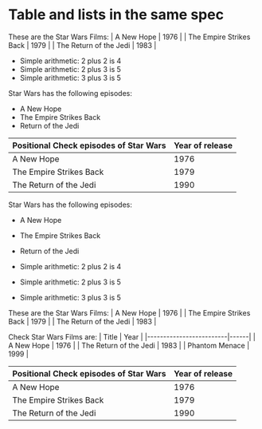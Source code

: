 # Table and lists in the same spec

These are the Star Wars Films:
| A New Hope              | 1976 |
| The Empire Strikes Back | 1979 |
| The Return of the Jedi  | 1983 |

* Simple arithmetic: 2 plus 2 is 4
* Simple arithmetic: 2 plus 3 is 5
* Simple arithmetic: 3 plus 3 is 5

Star Wars has the following episodes:
* A New Hope
* The Empire Strikes Back
* Return of the Jedi

| Positional Check episodes of Star Wars | Year of release |
|----------------------------------------|-----------------|
| A New Hope | 1976 |
| The Empire Strikes Back | 1979 |
| The Return of the Jedi | 1990 |

Star Wars has the following episodes:
* A New Hope
* The Empire Strikes Back
* Return of the Jedi

* Simple arithmetic: 2 plus 2 is 4
* Simple arithmetic: 2 plus 3 is 5
* Simple arithmetic: 3 plus 3 is 5

These are the Star Wars Films:
| A New Hope              | 1976 |
| The Empire Strikes Back | 1979 |
| The Return of the Jedi  | 1983 |

Check Star Wars Films are:
| Title                   | Year |
|-------------------------|------|
| A New Hope              | 1976 |
| The Return of the Jedi  | 1983 |
| Phantom Menace          | 1999 |

| Positional Check episodes of Star Wars | Year of release |
|----------------------------------------|-----------------|
| A New Hope | 1976 |
| The Empire Strikes Back | 1979 |
| The Return of the Jedi | 1990 |

<!--OUTPUT
> **In da spec:** executed: 15, passed: 10, failed: 5

# Table and lists in the same spec

These are the Star Wars Films:
| A New Hope              | 1976 |
| The Empire Strikes Back | 1979 |
| The Return of the Jedi  | 1983 |

* Simple arithmetic: 2 plus 2 is **4**
* Simple arithmetic: 2 plus 3 is **5**
* Simple arithmetic: 3 plus 3 is **~~5~~ [6]**

**Star Wars has the following episodes:**
* [✓] A New Hope
* [✓] The Empire Strikes Back
* [✓] Return of the Jedi

| Positional Check episodes of Star Wars | Year of release     |
|----------------------------------------|---------------------|
| A New Hope                             | **1976**            |
| The Empire Strikes Back                | **1979**            |
| The Return of the Jedi                 | **~~1990~~ [1983]** |

**Star Wars has the following episodes:**
* [✓] A New Hope
* [✓] The Empire Strikes Back
* [✓] Return of the Jedi

* Simple arithmetic: 2 plus 2 is **4**
* Simple arithmetic: 2 plus 3 is **5**
* Simple arithmetic: 3 plus 3 is **~~5~~ [6]**

These are the Star Wars Films:
| A New Hope              | 1976 |
| The Empire Strikes Back | 1979 |
| The Return of the Jedi  | 1983 |

**~~Check Star Wars Films are:~~**
| ? | Title                       | Year         |
|---|-----------------------------|--------------|
| ✓ | A New Hope                  | 1976         |
| ✓ | The Return of the Jedi      | 1983         |
| – | **~~Phantom Menace~~**      | **~~1999~~** |
| + | **The Empire Strikes Back** | **1979**     |

| Positional Check episodes of Star Wars | Year of release     |
|----------------------------------------|---------------------|
| A New Hope                             | **1976**            |
| The Empire Strikes Back                | **1979**            |
| The Return of the Jedi                 | **~~1990~~ [1983]** |

-->
